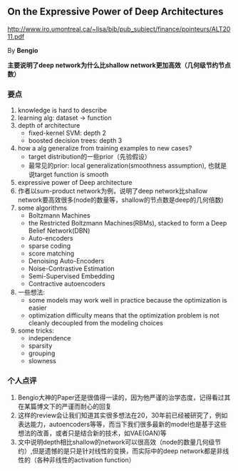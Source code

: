 ## On the Expressive Power of Deep Architectures

http://www.iro.umontreal.ca/~lisa/bib/pub_subject/finance/pointeurs/ALT2011.pdf

By **Bengio**

**主要说明了deep network为什么比shallow network更加高效（几何级节约节点数）**


### 要点

1. knowledge is hard to describe
2. learning alg: dataset -> function
3. depth of architecture
    * fixed-kernel SVM: depth 2
    * boosted decision trees: depth 3
4. how a alg generalize from training examples to new cases? 
    * target distribution的一些prior（先验假设）
    * 最常见的prior: local generalization(smoothness assumption), 也就是说target function is smooth
5. expressive power of Deep architecture
6. 作者以sum-product network为例，说明了deep network比shallow network要高效很多(node的数量等，shallow的节点数是deep的几何倍数)
7. some algorithms
    * Boltzmann Machines
    * the Restricted Boltzmann Machines(RBMs), stacked to form a Deep Belief Network(DBN)
    * Auto-encoders
    * sparse coding
    * score matching
    * Denoising Auto-Encoders
    * Noise-Contrastive Estimation
    * Semi-Supervised Embedding
    * Contractive autoencoders
8. 一些想法: 
    * some models may work well in practice because the optimization is easier
    * optimization difficulty means that the optimization problem is not cleanly decoupled from the modeling choices
9. some tricks:
    * independence
    * sparsity
    * grouping
    * slowness
        

### 个人点评

1. Bengio大神的Paper还是很值得一读的，因为他严谨的治学态度，记得看过其在某篇博文下的严谨而耐心的回复
2. 这样的review会让我们知道其实很多想法在20，30年前已经被研究了，例如表达能力，autoencoders等等，而当下我们很多最新的model也是基于这些想法的改善，或者只是结合新的技术，如VAE(GAN)等
3. 文中说明depth相比shallow的network可以很高效（node的数量几何级节约）,但是遗憾的是只是针对线性的变换，而实际中的deep network都是非线性的（各种非线性的activation function）

